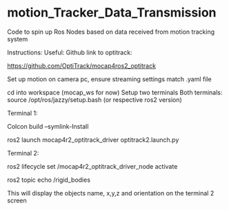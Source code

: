 # motion_Tracker_Data_Transmission
Code to spin up Ros Nodes based on data received from motion tracking system

Instructions:
Useful:
Github link to optitrack:

https://github.com/OptiTrack/mocap4ros2_optitrack  	

Set up motion on camera pc, ensure streaming settings match .yaml file

cd into workspace (mocap_ws for now)
Setup two terminals
Both terminals:
source /opt/ros/jazzy/setup.bash (or respective ros2 version)

Terminal 1:
  
  Colcon build –symlink-Install
  
  ros2 launch mocap4r2_optitrack_driver optitrack2.launch.py

Terminal 2:

  ros2 lifecycle set /mocap4r2_optitrack_driver_node activate
  
  ros2 topic echo /rigid_bodies

This will display the objects name, x,y,z and orientation on the terminal 2 screen





